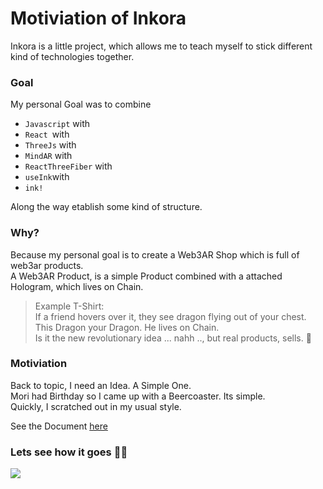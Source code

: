 # Motiviation of Inkora

Inkora is a little project, which allows me to teach myself to stick different kind of technologies together.

### Goal 

My personal Goal was to combine 
- `Javascript` with 
- `React `with 
- `ThreeJs` with 
- `MindAR` with 
- `ReactThreeFiber` with 
- `useInk`with 
- `ink!` 

Along the way etablish some kind of structure.

### Why? 
Because my personal goal is to create a Web3AR Shop which is full of web3ar products.    
A Web3AR Product, is a simple Product combined with a attached Hologram, which lives on Chain.  
> Example T-Shirt:   
> If a friend hovers over it, they see dragon flying out of your chest. This Dragon your Dragon. He lives on Chain.    
> Is it the new revolutionary idea ... nahh .., but real products, sells.  🛒

### Motiviation

Back to topic, I need an Idea. A Simple One.    
Mori had Birthday so I came up with a Beercoaster. Its simple.  
Quickly, I scratched out in my usual style.  

See the Document [here](/Notes/Software-Design.md)

### Lets see how it goes 🧑‍🏭

![](/assets/CatRubic.jpg)
